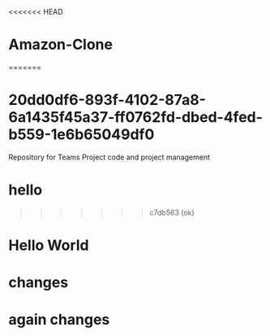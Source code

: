 <<<<<<< HEAD
# Amazon-Clone
=======
# 20dd0df6-893f-4102-87a8-6a1435f45a37-ff0762fd-dbed-4fed-b559-1e6b65049df0
Repository for Teams Project code and project management
# hello
>>>>>>> c7db563 (ok)
# Hello World
# changes
# again changes
